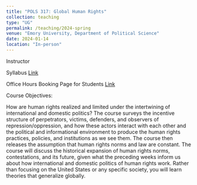 ```yaml
---
title: "POLS 317: Global Human Rights"
collection: teaching
type: "UG"
permalink: /teaching/2024-spring
venue: "Emory University, Department of Political Science"
date: 2024-01-14
location: "In-person"
---
```




Instructor

Syllabus [Link](https://www.dropbox.com/scl/fi/gk8o0d14xidgq20siy03l/JK_syllabus_317_v010524.pdf?rlkey=tctlm7rt2e40j8rakwr7wvsmi&dl=0)

Office Hours Booking Page for Students [Link](https://outlook.office365.com/owa/calendar/POLS317OfficeHours@mscloud.emory.net/bookings/)

Course Objectives:

How are human rights realized and limited under the intertwining of international and domestic politics? The course surveys the incentive structure of perpetrators, victims, defenders, and observers of repression/oppression, and how these actors interact with each other and the political and informational environment to produce the human rights practices, policies, and institutions as we see them. The course then releases the assumption that human rights norms and law are constant. The course will discuss the historical expansion of human rights norms, contestations, and its future, given what the preceding weeks inform us about how international and domestic politics of human rights work. Rather than focusing on the United States or any specific society, you will learn theories that generalize globally.
